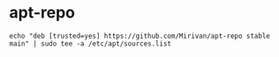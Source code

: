 # apt-repo

` echo "deb [trusted=yes] https://github.com/Mirivan/apt-repo stable main" | sudo tee -a /etc/apt/sources.list `
